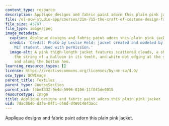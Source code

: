 ```yaml
---
content_type: resource
description: Applique designs and fabric paint adorn this plain pink jacket.
file: /ol-ocw-studio-app/courses/21m-715-the-craft-of-costume-design-fall-2009/7dac064bd37e84f1c68dd48914843acc_IMG_0564.jpg
file_size: 43707
file_type: image/jpeg
image_metadata:
  caption: Applique designs and fabric paint adorn this plain pink jacket.
  credit: 'Credit: Photo by Leslie Held; jacket created and modeled by an anonymous
    MIT student. Used with permission.'
  image-alt: A pink thigh-length jacket features scattered clouds, a sheep holding
    the string of a balloon in its teeth, and white dot edging at the sleeves, pockets,
    and along the bottom hem.
learning_resource_types: []
license: https://creativecommons.org/licenses/by-nc-sa/4.0/
ocw_type: OCWImage
parent_title: Textiles
parent_type: CourseSection
parent_uid: f4be1332-9e4d-5996-8106-11f045de8015
resourcetype: Image
title: Applique designs and fabric paint adorn this plain pink jacket
uid: 7dac064b-d37e-84f1-c68d-d48914843acc
---
```

Applique designs and fabric paint adorn this plain pink jacket.